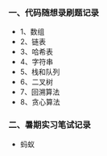 ### 一、代码随想录刷题记录
- 1、数组
- 2、链表
- 3、哈希表
- 4、字符串
- 5、栈和队列
- 6、二叉树
- 7、回溯算法
- 8、贪心算法


### 二、暑期实习笔试记录
- 蚂蚁
